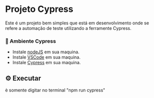 # Projeto Cypress
Este é um projeto bem simples que está em desenvolvimento onde se refere a automação de teste utilizando a ferramente Cypress.

### 🔧 Ambiente Cypress
- Instale [nodeJS](https://nodejs.org/en/download/prebuilt-installer) em sua maquina.
- Instale [VSCode](https://code.visualstudio.com/download) em sua maquina.
- Instale [Cypress](https://docs.cypress.io/guides/getting-started/installing-cypress) em sua maquina.

## ⚙️ Executar
è somente digitar no terminal "npm run cypress"
